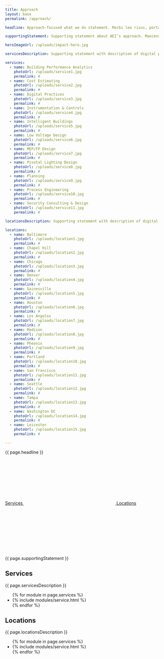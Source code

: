 ```yaml
---
title: Approach
layout: base
permalink: /approach/

headline: Approach-focused what we do statement. Morbi leo risus, porta ac consectetur ac, vestibulum at eros. Vestibulum id ligula porta felis euismod semper.

supportingStatement: Supporting statement about AEI’s approach. Maecenas sed diam eget risus varius blandit sit amet non magna. Vivamus sagittis lacus vel augue laoreet rutrum faucibus dolor auctor.

heroImageUrl: /uploads/impact-hero.jpg

servicesDescription: Supporting statement with description of digital practices. Vivamus sagittis lacus vel augue laoreet rutrum faucibus.

services:
  - name: Building Performance Analytics
    photoUrl: /uploads/service1.jpg
    permalink: #
  - name: Cost Estimating
    photoUrl: /uploads/service2.jpg
    permalink: #
  - name: Digital Practices
    photoUrl: /uploads/service3.jpg
    permalink: #
  - name: Instrumentation & Controls
    photoUrl: /uploads/service4.jpg
    permalink: #
  - name: Intelligent Buildings
    photoUrl: /uploads/service5.jpg
    permalink: #
  - name: Low Voltage Design
    photoUrl: /uploads/service6.jpg
    permalink: #
  - name: MEP/FP Design
    photoUrl: /uploads/service7.jpg
    permalink: #
  - name: Pivotal Lighting Design
    photoUrl: /uploads/service8.jpg
    permalink: #
  - name: Planning
    photoUrl: /uploads/service9.jpg
    permalink: #
  - name: Process Engineering
    photoUrl: /uploads/service10.jpg
    permalink: #
  - name: Security Consulting & Design
    photoUrl: /uploads/service11.jpg
    permalink: #

locationsDescription: Supporting statement with description of digital practices. Vivamus sagittis lacus vel augue laoreet rutrum faucibus.

locations:
  - name: Baltimore
    photoUrl: /uploads/location1.jpg
    permalink: #
  - name: Chapel Hill
    photoUrl: /uploads/location2.jpg
    permalink: #
  - name: Chicago
    photoUrl: /uploads/location3.jpg
    permalink: #
  - name: Denver
    photoUrl: /uploads/location4.jpg
    permalink: #
  - name: Gainesville
    photoUrl: /uploads/location5.jpg
    permalink: #
  - name: Houston
    photoUrl: /uploads/location6.jpg
    permalink: #
  - name: Los Angelos
    photoUrl: /uploads/location7.jpg
    permalink: #
  - name: Madison
    photoUrl: /uploads/location8.jpg
    permalink: #
  - name: Pheonix
    photoUrl: /uploads/location9.jpg
    permalink: #
  - name: Portland
    photoUrl: /uploads/location10.jpg
    permalink: #
  - name: San Francisco
    photoUrl: /uploads/location11.jpg
    permalink: #
  - name: Seattle
    photoUrl: /uploads/location12.jpg
    permalink: #
  - name: Tampa
    photoUrl: /uploads/location13.jpg
    permalink: #
  - name: Washington DC
    photoUrl: /uploads/location14.jpg
    permalink: #
  - name: Leicester
    photoUrl: /uploads/location15.jpg
    permalink: #

---
```


<!-- checkerboard header (no theater) -->
<div class="checkerboard-header">
  <div class="row">
    <div class="row-block">
      <div class="module text-module background-white text-black pull-h1-to-top">
        <p class="font-h1 no-margin">{{ page.headline }}</p>
        <div class="buttons show-md">
          <a href="#services" class="button">
            <span class="border"></span><span class="extra-corners"></span>
            Services
            <svg class="icon icon-down-arrow"><use xlink:href="#icon-down-arrow" /></svg>
          </a>
          <a href="#locations" class="button">
            <span class="border"></span><span class="extra-corners"></span>
            Locations
            <svg class="icon icon-down-arrow"><use xlink:href="#icon-down-arrow" /></svg>
          </a>
        </div>
      </div>
    </div>
  </div>
  <div class="checkerboard-hero">
    <div class="image bg-cover fill" style="background-image: url({{ page.heroImageUrl }});"></div>
  </div>
  <div class="row">
    <div class="row-block -right">
      <div class="text-module background-black text-off-white font-smoothing">
        <p>{{ page.supportingStatement }}</p>
      </div>
    </div>
  </div>
</div>

<!-- service section header -->
<div class="row vertical-pad background-white text-black">
  <div class="row-block">
    <div class="module text-module">
      <h2 id="services" class="font-h1">Services</h2>
    </div>
  </div>  
  <div class="row-block">
    <div class="module text-module">
      <p class="font-p no-margin">{{ page.servicesDescription }}</p>
    </div>
  </div>
</div>

<!-- services quarter-row -->
<ul class="row quarter-row semantic-only-list background-white big-margin-bottom">
  {% for module in page.services %}
    <li class="row-block quarter-row-separator">
      {% include modules/service.html %}
    </li>
  {% endfor %}
</ul>

<!-- location section header -->
<div class="row vertical-pad background-white text-black hr-top-black">
  <div class="row-block">
    <div class="module text-module">
      <h2 id="locations" class="font-h1">Locations</h2>
    </div>
  </div>  
  <div class="row-block">
    <div class="module text-module">
      <p class="font-p no-margin">{{ page.locationsDescription }}</p>
    </div>
  </div>
</div>

<!-- locations quarter-row -->
<ul class="row quarter-row semantic-only-list background-white big-margin-bottom">
  {% for module in page.services %}
    <li class="row-block quarter-row-separator">
      {% include modules/service.html %}
    </li>
  {% endfor %}
</ul>